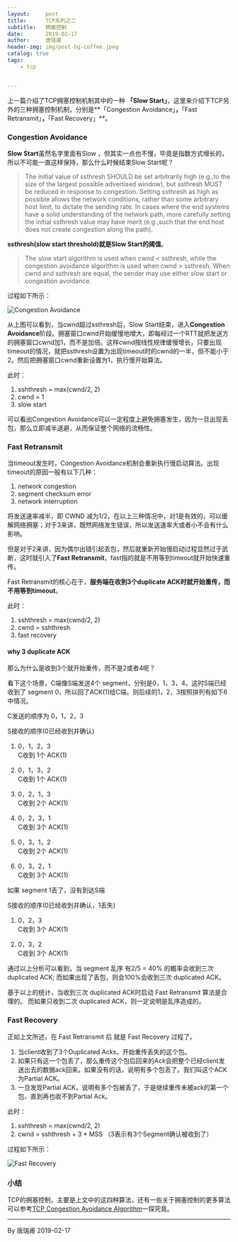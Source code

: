 ```yaml
---
layout:     post
title:      TCP系列之二
subtitle:   拥塞控制
date:       2019-02-17
author:     唐瑞甫
header-img: img/post-bg-coffee.jpeg
catalog: true
tags: 
    - tcp


---  
```


上一篇介绍了TCP拥塞控制机制其中的一种 **「Slow Start」**，这里来介绍下TCP另外的三种拥塞控制机制，分别是**「Congestion Avoidance」**，**「Fast Retransmit」**，**「Fast Recovery」**。  
   
    
  
### Congestion Avoidance
**Slow Start**虽然名字里面有Slow ，但其实一点也不慢，毕竟是指数方式增长的，所以不可能一直这样保持，那么什么时候结束Slow Start呢？

> The initial value of ssthresh SHOULD be set arbitrarily high (e.g.,to the size of the largest possible advertised window), but ssthresh MUST be reduced in response to congestion.  Setting ssthresh as high as possible allows the network conditions, rather than some arbitrary host limit, to dictate the sending rate.  In cases where the end systems have a solid understanding of the network path, more carefully setting the initial ssthresh value may have merit (e.g.,such that the end host does not create congestion along the path).  
  
**ssthresh(slow start threshold)就是Slow Start的阈值**。

> The slow start algorithm is used when cwnd < ssthresh, while the congestion avoidance algorithm is used when cwnd > ssthresh. When cwnd and ssthresh are equal, the sender may use either slow start or congestion avoidance.
  
过程如下所示：  

![Congestion Avoidance](https://wx2.sinaimg.cn/mw690/9a30a1bagy1g09s6bjcvhj20nm0foaay.jpg)  
  
从上图可以看到，当cwnd超过ssthresh后，Slow Start结束，进入**Congestion Avoidance**阶段。拥塞窗口cwnd开始缓慢地增大，即每经过一个RTT就把发送方的拥塞窗口cwnd加1，而不是加倍。这样cwnd按线性规律缓慢增长，只要出现timeout的情况，就把ssthresh设置为出现timeout时的cwnd的一半，但不能小于2。然后把拥塞窗口cwnd重新设置为1，执行慢开始算法。  

此时：

1. sshthresh = max(cwnd/2, 2)  
2. cwnd = 1  
3. slow start
  

可以看出Congestion Avoidance可以一定程度上避免拥塞发生，因为一旦出现丢包，那么立即减半退避，从而保证整个网络的流畅性。


### Fast Retransmit  

当timeout发生时，Congestion Avoidance机制会重新执行慢启动算法。出现timeout的原因一般有以下几种：
1. network congestion  
2. segment checksum error  
3. network interruption  
  
将发送速率减半，即 CWND 减为1/2，在以上三种情况中，对1是有效的，可以缓解网络拥塞；对于3来讲，既然网络发生错误，所以发送速率大或者小不会有什么影响。  
  
但是对于2来讲，因为偶尔出错引起丢包，然后就重新开始慢启动过程显然过于武断，这时就引入了**Fast Retransmit**，fast指的就是不用等到timeout就开始快速重传。  
  
Fast Retransmit的核心在于，**服务端在收到3个duplicate ACK时就开始重传，而不用等到timeout**。  
  
此时：

1. sshthresh = max(cwnd/2, 2)  
2. cwnd = sshthresh
3. fast recovery
  
#### why 3 duplicate ACK  

那么为什么是收到3个就开始重传，而不是2或者4呢？  
  
看下这个场景，C端像S端发送4个 segment，分别是0，1，3，4。这时S端已经收到了 segment 0，所以回了ACK(1)给C端。则后续的1，2，3按照排列有如下6中情况。

C发送的顺序为 0，1，2，3
  
S接收的顺序(0已经收到并确认)
  
1. 0，1，2，3  
C收到 1个 ACK(1)
  
2. 0，1，3，2  
C收到 1个 ACK(1)

3. 0，2，1，3  
C收到 2个 ACK(1)  

4. 0，2，3，1  
C收到 3个 ACK(1)  

5. 0，3，1，2  
C收到 2个 ACK(1)  

6. 0，3，2，1  
C收到 3个 ACK(1)  
  
如果 segment 1丢了，没有到达S端  

S接收的顺序(0已经收到并确认，1丢失)

1. 0，2，3  
C收到 3个 ACK(1)  

2. 0，3，2  
C收到 3个 ACK(1)  
  
通过以上分析可以看到，当 segment 乱序 有2/5 = 40% 的概率会收到三次 duplicated ACK; 而如果出现了丢包，则会100%会收到三次 duplicated ACK。  

基于以上的统计，当收到三次 duplicated ACK时启动 Fast Retransmit 算法是合理的。
而如果只收到二次 duplicated ACK，则一定说明是乱序造成的。  

### Fast Recovery  

正如上文所述，在 Fast Retransmit 后 就是 Fast Recovery 过程了。  
  
1. 当client收到了3个Duplicated Acks，开始重传丢失的这个包。
2. 如果只有这一个包丢了，那么重传这个包后回来的Ack会把整个已经client发送出去的数据ack回来。如果没有的话，说明有多个包丢了。我们叫这个ACK为Partial ACK。
3. 一旦发现Partial ACK，说明有多个包被丢了，于是继续重传未被ack的第一个包，直到再也收不到Partial Ack。
  
此时：

1. sshthresh = max(cwnd/2, 2)  
2. cwnd = sshthresh + 3 * MSS （3表示有3个Segment确认被收到了）

过程如下所示：  

![Fast Recovery](https://wx4.sinaimg.cn/mw690/9a30a1bagy1g09s6bl0ifj20nm0e1js0.jpg)  

### 小结  

TCP的拥塞控制，主要是上文中的这四种算法，还有一些关于拥塞控制的更多算法可以参考[TCP Congestion Avoidance Algorithm](https://en.wikipedia.org/wiki/TCP_congestion_control)一探究竟。
  


---
  By 唐瑞甫
  2019-02-17

